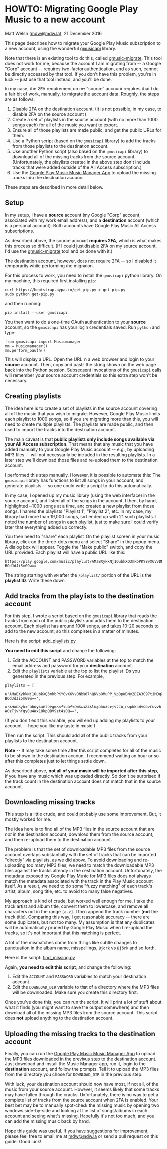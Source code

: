 # HOWTO: Migrating Google Play Music to a new account
Matt Welsh (mdw@mdw.la), 21 December 2016

This page describes how to migrate your Google Play Music subscription to a new account, using the wonderful
[gmusicapi](https://github.com/simon-weber/gmusicapi) library.

Note that there is an existing tool to do this, called [gmusic-migrate](https://github.com/brettcoburn/gmusic-migrate).
This tool does not work for me, because the account I am migrating from -- a Google "Corp" account -- requires
two-factor authentication, and as such, cannot be directly accessed by that tool. If you don't have this problem,
you're in luck -- just use that tool instead, and you'll be done.

In my case, the 2FA requirement on my "source" account requires that I do a fair bit of work, manually, to migrate
the account data. Roughly, the steps are as follows:

1. Disable 2FA on the destination account. (It is not possible, in my case, to disable 2FA on the source account.)
1. Create a set of playlists in the source account (with no more than 1000 songs each) for all of the music you want to export.
1. Ensure all of those playlists are made public, and get the public URLs for them.
1. Use a Python script (based on the `gmusicapi` library) to add the tracks from those playlists to the destination account.
1. Use another Python script (also based on the `gmusicapi` library) to download all of the missing tracks from the source
account. (Unfortunately, the playlists created in the above step don't include tracks that were added outside of the All Access
subscription.)
1. Use the [Google Play Music Music Manager App](https://play.google.com/music/listen?u=0#/manager) to upload the missing
tracks into the destination account.

These steps are described in more detail below.

## Setup

In my setup, I have a **source** account (my Google "Corp" account, associated with my work email address),
and a **destination** account (which is a personal account). Both accounts have Google Play Music All Access subscriptions.

As described above, the source account **requires 2FA**, which is what makes this process so difficult. (If I could just
disable 2FA on my source account, I'd use the [gmusic-migrate](https://github.com/brettcoburn/gmusic-migrate) tool and be
done with it.)

The destination account, however, does not require 2FA -- so I disabled it temporarily while performing the migration.

For this process to work, you need to install the `gmusicapi` python library. On my machine, this required first installing
`pip`:
```
curl https://bootstrap.pypa.io/get-pip.py > get-pip.py
sudo python get-pip.py
```
and then running:
```
pip install --user gmusicapi
```

You then want to do a one-time OAuth authentication to your **source** account, so the `gmusicapi` has your login credentials
saved. Run `python` and type:
```
from gmusicapi import Musicmanager
mm = Musicmanager()
mm.perform_oauth()
```
This will display a URL. Open the URL in a web browser and login to your **source** account. Then, copy and paste the string
shown on the web page back into the Python session. Subsequent invocations of the `gmusicapi` calls will remember your
source account credentials so this extra step won't be necessary.

## Creating playlists

The idea here is to create a set of playlists in the source account covering all of the music that you wish to migrate.
However, Google Play Music limits each playlist to 1000 songs, so if you are migrating more than this, you will need to
create multiple playlists. The playlists are made public, and then used to import the tracks into the destination account.

The main caveat is that **public playlists only include songs available via your All Access subscription**.
That means that any music that you have added manually to your Google Play Music account -- e.g., by uploading MP3 files --
will not necessarily be included in the resulting playlists. In a later step we'll download those files and re-upload
them to the destination account.

I performed this step manually. However, it is possible to automate this: The `gmusicapi` library has functions to
list all songs in your account, and generate playlists -- so one could write a script to do this automatically.

In my case, I opened up my music library (using the web interface) in the source account, and listed all of the songs
in the account. I then, by hand, highlighted ~1000 songs at a time, and created a new playlist from those songs.
I named the playlists "Playlist 1", "Playlist 2", etc. In my case, my library had more than 19,000 songs, so I ended up
with 21 such playlists. I noted the number of songs in each playlist, just to make sure I could verify later that everything
added up correctly.

You then need to "share" each playlist. On the playlist screen in your music library, click on the three-dots menu and select
"Share" in the popup menu. A dialog box will appear. Toggle the "Make public" switch, and copy the URL provided.
Each playlist will have a public URL like this:
```
https://play.google.com/music/playlist/AMaBXykkNj1OubkXQ3mkbPKY8vX6VvDNbh87nQKVpOMuPP_Vp8pWBNy2DZA3C97tiMDqX_pbS_aIi388wMxvw-BOdJdJi5mG9w==
```
The string starting with `AM` after the `/playlist/` portion of the URL is the **playlist ID**. Write these down.

## Add tracks from the playlists to the destination account

For this step, I wrote a script based on the `gmusicapi` library that reads the tracks from each of the public playlists
and adds them to the destination account. Each playlist has around 1000 songs, and takes 10-20 seconds to add to the new
account, so this completes in a matter of minutes.

Here is the script: [add_playlists.py](add_playlists.py)

**You need to edit this script** and change the following:

1. Edit the ACCOUNT and PASSWORD variables at the top to match the email address and password for your **destination** account.
1. Edit the `playlists` variable at the top to list the playlist IDs you generated in the previous step. For example,
```
playlists = [
  u'AMaBXykkNj1OubkXQ3mkbPKY8vX6VvDNbh87nQKVpOMuPP_Vp8pWBNy2DZA3C97tiMDqX_pbS_aIi388wMxvw-BOdJdJi5mG9w==',
  u'AMaBXyksFBhOy64R79PgmhsfYu3fYBW5w4Z3AlHgBkKdCzjV7EO_HwpkbkdVSDvFUvvh-WOzTjvhYgy0u4Wx18kpQBV9zt4s0Q==',
```
(If you don't edit this variable, you will end up adding my playlists to your account -- hope you like my taste in music!)

Then run the script. This should add all of the public tracks from your playlists to the destination account.

**Note** -- It may take some time after this script completes for all of the music to be shown in the destination account.
I recommend waiting an hour or so after this completes just to let things settle down.

As described above, **not all of your music will be imported after this step**, if you have any music which was uploaded
directly. So don't be surprised if the track count in the destination account does not match that in the source account.

## Downloading missing tracks

This step is a little crude, and could probably use some improvement. But, it mostly worked for me.

The idea here is to find all of the MP3 files in the source account that are *not* in the destination account, 
download them from the source account, and then re-upload them to the destination account.

The problem is that the set of downloadable MP3 files from the source account overlaps substantially with the set of
tracks that can be imported "directly" via playlists, as we did above. To avoid downloading and re-uploading too many
MP3 files, we need to match the downloadable MP3 files against the tracks already in the destination account. Unfortunately,
the metadata exposed by Google Play Music for MP3 files does not always match the metadata associated with the track
in the Play Music account itself. As a result, we need to do some "fuzzy matching" of each track's artist, album, 
song title, etc. to avoid too many false negatives.

My approach is kind of crude, but worked well enough for me. I take the track artist and album title, convert them to
lowercase, and remove all characters not in the range `[a-z]`. I then append the track number (**not** the track title).
Comparing this way, I get reasonable accuracy -- there are some duplicates, but not too many. My assumption is that any
duplicates will be automatically pruned by Google Play Music when I re-upload the tracks, so it's not important that this
matching is perfect.

A lot of the mismatches come from things like subtle changes to punctuation in the album name, misspellings,
`Bjork` vs `Björk` and so forth.

Here is the script: [find_missing.py](find_missing.py)

Again, **you need to edit this script**, and change the following:
1. Edit the `ACCOUNT` and `PASSWORD` variables to match your destination account.
1. Edit the `DOWNLOAD_DIR` variable to that of a directory where the MP3 files will be downloaded. Make sure you create
this directory first.

Once you've done this, you can run the script. It will print a lot of stuff about what it finds (you might want to save the output
somewhere) and then download all of the missing MP3 files from the source account. This script does **not** upload anything
to the destination account.

## Uploading the missing tracks to the destination account

Finally, you can run the [Google Play Music Music Manager App](https://play.google.com/music/listen?u=0#/manager)
to upload the MP3 files downloaded in the previous step to the destination account. Just download and install
the Music Manager app, run it, login to the **destination** account, and follow the prompts. Tell it to upload
the MP3 files from the directory you chose for `DOWNLOAD_DIR` in the previous step.

With luck, your destination account should now have most, if not all, of the music from your source account. However,
it seems likely that some tracks may have fallen through the cracks. Unfortunately, there is no way to get a complete
list of tracks from the source account when 2FA is enabled. Your best bet may be to manually spot-check the missing
music by opening two windows side-by-side and looking at the list of songs/albums in each account and seeing what's missing.
Hopefully it's not too much, and you can add the missing music back by hand.

Hope this guide was useful. If you have suggestions for improvement, please feel free to email me at mdw@mdw.la or send
a pull request on this guide. Good luck!

